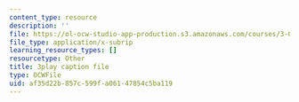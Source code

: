 ```yaml
---
content_type: resource
description: ''
file: https://ol-ocw-studio-app-production.s3.amazonaws.com/courses/3-091sc-introduction-to-solid-state-chemistry-fall-2010/af35d22b857c599fa06147854c5ba119_YwKqzngTcLw.vtt
file_type: application/x-subrip
learning_resource_types: []
resourcetype: Other
title: 3play caption file
type: OCWFile
uid: af35d22b-857c-599f-a061-47854c5ba119
---
```

